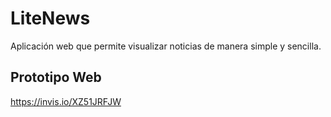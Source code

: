 # LiteNews
Aplicación web que permite visualizar noticias de manera simple y sencilla.
## Prototipo Web
https://invis.io/XZ51JRFJW
